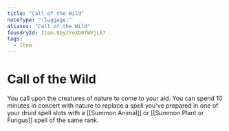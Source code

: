 ```yaml
---
title: "Call of the Wild"
noteType: ":luggage:"
aliases: "Call of the Wild"
foundryId: Item.9byJYeXb97WVjL67
tags:
  - Item
---
```


# Call of the Wild

You call upon the creatures of nature to come to your aid. You can spend 10 minutes in concert with nature to replace a spell you've prepared in one of your druid spell slots with a [[Summon Animal]] or [[Summon Plant or Fungus]] spell of the same rank.
